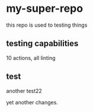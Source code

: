 # my-super-repo
this repo is used to testing things

## testing capabilities

10 actions, all linting

## test

another test22

yet another changes.
